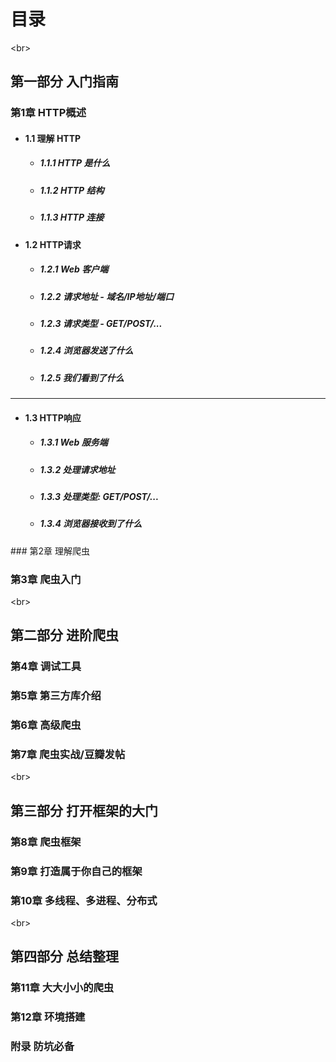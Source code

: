 
# 目录

<br\>
## 第一部分 入门指南


### 第1章 HTTP概述
* #### 1.1 理解 HTTP
    * ##### 1.1.1 HTTP 是什么
    * ##### 1.1.2 HTTP 结构
    * ##### 1.1.3 HTTP 连接
    
    
* #### 1.2 HTTP请求
 
    * ##### 1.2.1 Web 客户端
    * ##### 1.2.2 请求地址 - 域名/IP地址/端口
    * ##### 1.2.3 请求类型 - GET/POST/...
    * ##### 1.2.4 浏览器发送了什么
    * ##### 1.2.5 我们看到了什么
---
* #### 1.3 HTTP响应

    * ##### 1.3.1 Web 服务端
    * ##### 1.3.2 处理请求地址
    * ##### 1.3.3 处理类型: GET/POST/...
    * ##### 1.3.4 浏览器接收到了什么

<clear/>
### 第2章 理解爬虫

### 第3章 爬虫入门

<br\>
## 第二部分 进阶爬虫


### 第4章 调试工具

### 第5章 第三方库介绍

### 第6章 高级爬虫

### 第7章 爬虫实战/豆瓣发帖

<br\> 
## 第三部分 打开框架的大门


### 第8章 爬虫框架

### 第9章 打造属于你自己的框架

### 第10章 多线程、多进程、分布式


<br\> 
## 第四部分 总结整理

### 第11章 大大小小的爬虫

### 第12章 环境搭建

### 附录 防坑必备